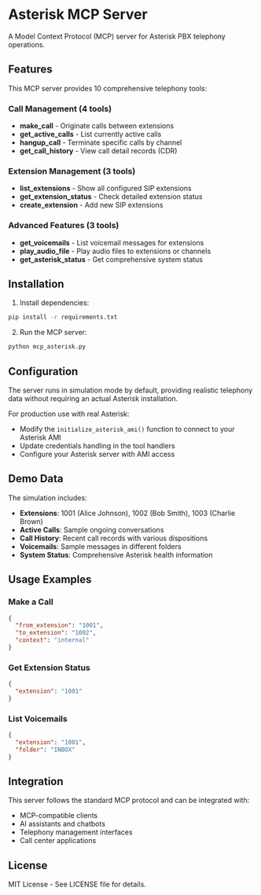 # Asterisk MCP Server

A Model Context Protocol (MCP) server for Asterisk PBX telephony operations.

## Features

This MCP server provides 10 comprehensive telephony tools:

### Call Management (4 tools)
- **make_call** - Originate calls between extensions
- **get_active_calls** - List currently active calls
- **hangup_call** - Terminate specific calls by channel
- **get_call_history** - View call detail records (CDR)

### Extension Management (3 tools)
- **list_extensions** - Show all configured SIP extensions
- **get_extension_status** - Check detailed extension status
- **create_extension** - Add new SIP extensions

### Advanced Features (3 tools)
- **get_voicemails** - List voicemail messages for extensions
- **play_audio_file** - Play audio files to extensions or channels
- **get_asterisk_status** - Get comprehensive system status

## Installation

1. Install dependencies:
```bash
pip install -r requirements.txt
```

2. Run the MCP server:
```bash
python mcp_asterisk.py
```

## Configuration

The server runs in simulation mode by default, providing realistic telephony data without requiring an actual Asterisk installation. 

For production use with real Asterisk:
- Modify the `initialize_asterisk_ami()` function to connect to your Asterisk AMI
- Update credentials handling in the tool handlers
- Configure your Asterisk server with AMI access

## Demo Data

The simulation includes:
- **Extensions**: 1001 (Alice Johnson), 1002 (Bob Smith), 1003 (Charlie Brown)
- **Active Calls**: Sample ongoing conversations
- **Call History**: Recent call records with various dispositions
- **Voicemails**: Sample messages in different folders
- **System Status**: Comprehensive Asterisk health information

## Usage Examples

### Make a Call
```json
{
  "from_extension": "1001",
  "to_extension": "1002",
  "context": "internal"
}
```

### Get Extension Status
```json
{
  "extension": "1001"
}
```

### List Voicemails
```json
{
  "extension": "1001",
  "folder": "INBOX"
}
```

## Integration

This server follows the standard MCP protocol and can be integrated with:
- MCP-compatible clients
- AI assistants and chatbots
- Telephony management interfaces
- Call center applications

## License

MIT License - See LICENSE file for details.
